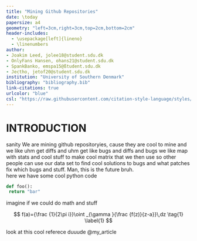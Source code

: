 ```yaml
---
title: "Mining Github Repositories"
date: \today
papersize: a4
geometry: "left=3cm,right=3cm,top=2cm,bottom=2cm"
header-includes:
  - \usepackage[left]{lineno}
  - \linenumbers
author:
- Joakim Leed, jolee18@student.sdu.dk
- OnlyFans Hansen, ohans21@student.sdu.dk
- SpankBanko, emspa15@ßtudent.sdu.dk
- Jectho, jetof20@student.sdu.dk
institution: "University of Southern Denmark"
bibliography: "bibliography.bib"
link-citations: true
urlcolor: "blue"
csl: "https://raw.githubusercontent.com/citation-style-language/styles/refs/heads/master/ieee.csl"
---
```



# INTRODUCTION
sanity
We are mining github repositoryies, cause they are cool to mine and we like uhm get diffs and uhm get like bugs and diffs and bugs we like map with stats and cool stuff to make cool matrix that we then use so other people can use our data set to find cool solutions to bugs and what patches fix which bugs and stuff. Man, this is the future bruh. 
<br>
here we have some cool python code
```python
def foo():
 return "bar"
```

imagine if we could do math and stuff

$$
f(a)={\frac {1}{2\pi i}}\oint _{\gamma }{\frac {f(z)}{z-a}}\,dz
\tag{1}
\label{1}
$$

look at this cool referece duuude @my_article